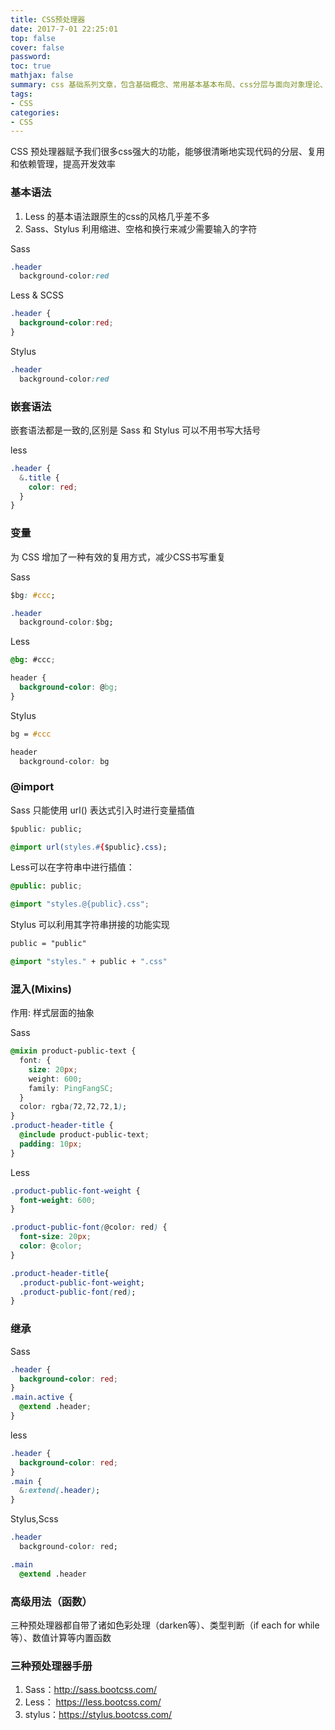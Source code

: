 ```yaml
---
title: CSS预处理器
date: 2017-7-01 22:25:01
top: false
cover: false
password:
toc: true
mathjax: false
summary: css 基础系列文章，包含基础概念、常用基本基本布局、css分层与面向对象理论、css动画与3D、css与处理器等基础知识
tags:
- CSS
categories:
- CSS
---
```


CSS 预处理器赋予我们很多css强大的功能，能够很清晰地实现代码的分层、复用和依赖管理，提高开发效率

### 基本语法

1. Less 的基本语法跟原生的css的风格几乎差不多
2. Sass、Stylus 利用缩进、空格和换行来减少需要输入的字符

Sass

```css
.header
  background-color:red
```

Less & SCSS

```css
.header {
  background-color:red;
}
```

Stylus

```css
.header
  background-color:red
```

### 嵌套语法

嵌套语法都是一致的,区别是 Sass 和 Stylus 可以不用书写大括号

less

```css
.header {
  &.title {
    color: red;
  }
}
```

### 变量

为 CSS 增加了一种有效的复用方式，减少CSS书写重复

Sass

```css
$bg: #ccc;

.header 
  background-color:$bg;
```

Less
```css
@bg: #ccc;

header {
  background-color: @bg;
}
```

Stylus

```css
bg = #ccc

header
  background-color: bg
```

### @import

Sass 只能使用 url() 表达式引入时进行变量插值
  ```css
  $public: public;

  @import url(styles.#{$public}.css);
  ```

Less可以在字符串中进行插值：
  ```css
  @public: public;

  @import "styles.@{public}.css";
  ```

Stylus 可以利用其字符串拼接的功能实现
  ```css
  public = "public"

  @import "styles." + public + ".css"
  ```


### 混入(Mixins)

作用: 样式层面的抽象

Sass
  ```css
  @mixin product-public-text {
    font: {
      size: 20px;
      weight: 600;
      family: PingFangSC;
    }
    color: rgba(72,72,72,1);
  }
  .product-header-title {
    @include product-public-text;
    padding: 10px;
  }
  ```

Less
  ```css
  .product-public-font-weight {
    font-weight: 600;
  }

  .product-public-font(@color: red) {
    font-size: 20px;
    color: @color;
  }

  .product-header-title{
    .product-public-font-weight;
    .product-public-font(red);
  }
  ```

### 继承

Sass
  ```css
  .header {
    background-color: red;
  }
  .main.active {
    @extend .header;
  }
  ```

less
  ```css
  .header {
    background-color: red;
  }
  .main {
    &:extend(.header);
  }
  ```

Stylus,Scss
  ```css
  .header
    background-color: red;

  .main
    @extend .header
  ```

### 高级用法（函数）

三种预处理器都自带了诸如色彩处理（darken等）、类型判断（if each for while 等）、数值计算等内置函数

### 三种预处理器手册

1. Sass：http://sass.bootcss.com/
2. Less： https://less.bootcss.com/
3. stylus：https://stylus.bootcss.com/

